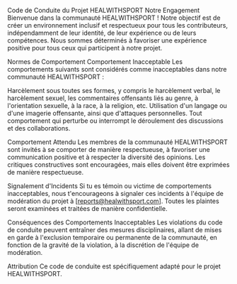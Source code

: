 Code de Conduite du Projet HEALWITHSPORT
Notre Engagement
Bienvenue dans la communauté HEALWITHSPORT ! Notre objectif est de créer un environnement inclusif et respectueux pour tous les contributeurs, indépendamment de leur identité, de leur expérience ou de leurs compétences. Nous sommes déterminés à favoriser une expérience positive pour tous ceux qui participent à notre projet.

Normes de Comportement
Comportement Inacceptable
Les comportements suivants sont considérés comme inacceptables dans notre communauté HEALWITHSPORT :

Harcèlement sous toutes ses formes, y compris le harcèlement verbal, le harcèlement sexuel, les commentaires offensants liés au genre, à l'orientation sexuelle, à la race, à la religion, etc.
Utilisation d'un langage ou d'une imagerie offensante, ainsi que d'attaques personnelles.
Tout comportement qui perturbe ou interrompt le déroulement des discussions et des collaborations.

Comportement Attendu
Les membres de la communauté HEALWITHSPORT sont invités à se comporter de manière respectueuse, à favoriser une communication positive et à respecter la diversité des opinions. Les critiques constructives sont encouragées, mais elles doivent être exprimées de manière respectueuse.

Signalement d'Incidents
Si tu es témoin ou victime de comportements inacceptables, nous t'encourageons à signaler ces incidents à l'équipe de modération du projet à [reports@healwithsport.com]. Toutes les plaintes seront examinées et traitées de manière confidentielle.

Conséquences des Comportements Inacceptables
Les violations du code de conduite peuvent entraîner des mesures disciplinaires, allant de mises en garde à l'exclusion temporaire ou permanente de la communauté, en fonction de la gravité de la violation, à la discrétion de l'équipe de modération.

Attribution
Ce code de conduite est spécifiquement adapté pour le projet HEALWITHSPORT.
